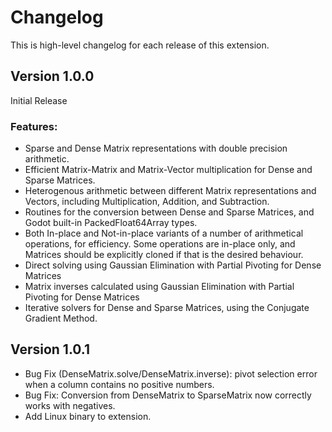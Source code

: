 # Changelog
This is high-level changelog for each release of this extension.

## Version 1.0.0
Initial Release

### Features:
- Sparse and Dense Matrix representations with double precision arithmetic.
- Efficient Matrix-Matrix and Matrix-Vector multiplication for Dense and Sparse Matrices.
- Heterogenous arithmetic between different Matrix representations and Vectors, including Multiplication, Addition, and Subtraction.
- Routines for the conversion between Dense and Sparse Matrices, and Godot built-in PackedFloat64Array types.
- Both In-place and Not-in-place variants of a number of arithmetical operations, for efficiency. Some operations are in-place only, and Matrices should be explicitly cloned if that is the desired behaviour.
- Direct solving using Gaussian Elimination with Partial Pivoting for Dense Matrices
- Matrix inverses calculated using Gaussian Elimination with Partial Pivoting for Dense Matrices
- Iterative solvers for Dense and Sparse Matrices, using the Conjugate Gradient Method.

## Version 1.0.1
- Bug Fix (DenseMatrix.solve/DenseMatrix.inverse): pivot selection error when a column contains no positive numbers.
- Bug Fix: Conversion from DenseMatrix to SparseMatrix now correctly works with negatives.
- Add Linux binary to extension.